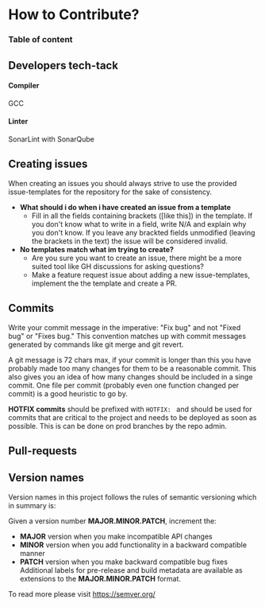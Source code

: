 # How to Contribute?

### Table of content

## Developers tech-tack

#### Compiler
GCC

#### Linter
SonarLint with SonarQube

## Creating issues
When creating an issues you should always strive to use the
provided issue-templates for the repository for the sake of consistency.
* **What should i do when i have created an issue from a template**
  * Fill in all the fields containing brackets ([like this]) in the template. If 
    you don't know what to write in a field, write N/A and explain why you don't know.
    If you leave any brackted fields unmodified (leaving the brackets in the text) the
    issue will be considered invalid.
* **No templates match what im trying to create?**
  * Are you sure you want to create an issue, there
    might be a more suited tool like GH discussions for asking questions?
  * Make a feature request issue about adding a new issue-templates, implement the
    the template and create a PR.

## Commits
Write your commit message in the imperative: "Fix bug" and not "Fixed
bug" or "Fixes bug." This convention matches up with commit messages
generated by commands like git merge and git revert.

A git message is 72 chars max, if your commit is longer than this you have probably
made too many changes for them to be a reasonable commit. This also gives you an idea
of how many changes should be included in a singe commit. One file per commit (probably even
one function changed per commit) is a good heuristic to go by.

**HOTFIX commits** should be prefixed with `HOTFIX: ` and should be used for commits that are
critical to the project and needs to be deployed as soon as possible. This is can be done on
prod branches by the repo admin.

## Pull-requests

## Version names
Version names in this project follows the rules of semantic versioning which in summary is:

Given a version number **MAJOR.MINOR.PATCH**, increment the:
* **MAJOR** version when you make incompatible API changes
* **MINOR** version when you add functionality in a backward compatible manner
* **PATCH** version when you make backward compatible bug fixes
Additional labels for pre-release and build metadata are available as extensions to the **MAJOR.MINOR.PATCH** format.

To read more please visit https://semver.org/
